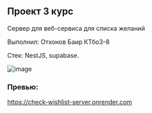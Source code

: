 ## Проект 3 курс
Сервер для веб-сервиса для списка желаний

Выполнил: Отхонов Баир КТбо3-8

Стек: NestJS, supabase.


![image](https://user-images.githubusercontent.com/73276298/200184488-1a5307a3-5b14-4fab-a78c-fe7aedd41ebb.png)


### Превью:
https://check-wishlist-server.onrender.com
